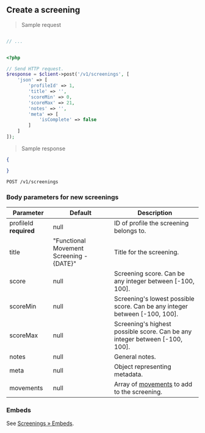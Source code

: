 ## Create a screening

> Sample request

```java

```

```c
// ...
```

```csharp

```

```php
<?php

// Send HTTP request.
$response = $client->post('/v1/screenings', [
    'json' => [
        'profileId' => 1,
        'title' => '',
        'scoreMin' => 0,
        'scoreMax' => 21,
        'notes' => '',
        'meta' => [
            'isComplete' => false
        ]
    ]
]);
```

> Sample response

```json
{

}
```

`POST /v1/screenings`

### Body parameters for new screenings

Parameter | Default | Description
--------- | ------- | -----------
profileId **required** | null | ID of profile the screening belongs to.
title | "Functional Movement Screening - {DATE}" | Title for the screening.
score | null | Screening score. Can be any integer between [-100, 100].
scoreMin | null | Screening's lowest possible score. Can be any integer between [-100, 100].
scoreMax | null | Screening's highest possible score. Can be any integer between [-100, 100].
notes | null | General notes.
meta | null | Object representing metadata.
movements | null | Array of [movements](#movements) to add to the screening.

### Embeds

See [Screenings &raquo; Embeds](#embeds-for-screenings).
